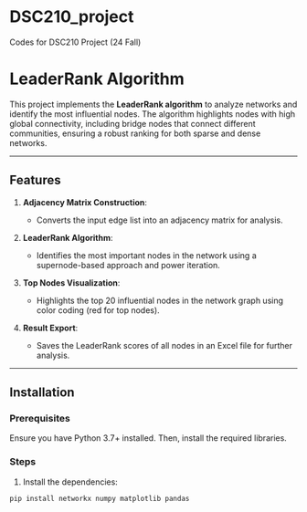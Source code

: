 # DSC210_project
Codes for DSC210 Project (24 Fall)

# LeaderRank Algorithm

This project implements the **LeaderRank algorithm** to analyze networks and identify the most influential nodes. The algorithm highlights nodes with high global connectivity, including bridge nodes that connect different communities, ensuring a robust ranking for both sparse and dense networks.

---

## Features

1. **Adjacency Matrix Construction**:
   - Converts the input edge list into an adjacency matrix for analysis.

2. **LeaderRank Algorithm**:
   - Identifies the most important nodes in the network using a supernode-based approach and power iteration.

3. **Top Nodes Visualization**:
   - Highlights the top 20 influential nodes in the network graph using color coding (red for top nodes).

4. **Result Export**:
   - Saves the LeaderRank scores of all nodes in an Excel file for further analysis.

---

## Installation

### Prerequisites

Ensure you have Python 3.7+ installed. Then, install the required libraries.

### Steps

1. Install the dependencies:
```bash
pip install networkx numpy matplotlib pandas

